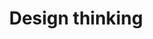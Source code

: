 ---
id: design-thinking
title: Design thinking
description: Creative strategies used during the design process.
icon: 
layout: topic-listing
---